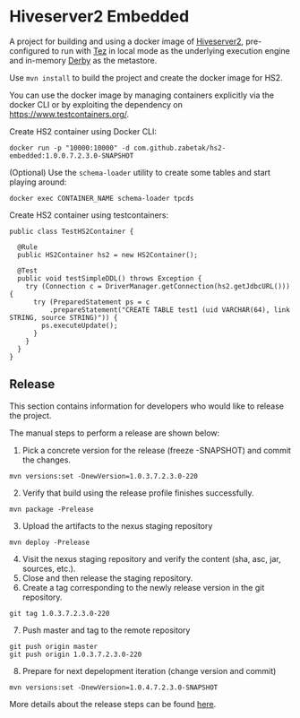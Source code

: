 <!--
   Copyright 2020 Stamatis Zampetakis

   Licensed under the Apache License, Version 2.0 (the "License");
   you may not use this file except in compliance with the License.
   You may obtain a copy of the License at

       http://www.apache.org/licenses/LICENSE-2.0

   Unless required by applicable law or agreed to in writing, software
   distributed under the License is distributed on an "AS IS" BASIS,
   WITHOUT WARRANTIES OR CONDITIONS OF ANY KIND, either express or implied.
   See the License for the specific language governing permissions and
   limitations under the License.
-->
# Hiveserver2 Embedded

A project for building and using a docker image of [Hiveserver2](https://cwiki.apache.org/confluence/display/Hive/HiveServer2+Overview),
pre-configured to run with [Tez](https://tez.apache.org/) in local mode as the underlying execution engine and in-memory
[Derby](https://db.apache.org/derby/) as the metastore.

Use `mvn install` to build the project and create the docker image for HS2.

You can use the docker image by managing
containers explicitly via the docker CLI or by exploiting the dependency on https://www.testcontainers.org/.

Create HS2 container using Docker CLI:

    docker run -p "10000:10000" -d com.github.zabetak/hs2-embedded:1.0.0.7.2.3.0-SNAPSHOT

(Optional) Use the `schema-loader` utility to create some tables and start playing around:

    docker exec CONTAINER_NAME schema-loader tpcds

Create HS2 container using testcontainers:

    public class TestHS2Container {

      @Rule
      public HS2Container hs2 = new HS2Container();

      @Test
      public void testSimpleDDL() throws Exception {
        try (Connection c = DriverManager.getConnection(hs2.getJdbcURL())) {
          try (PreparedStatement ps = c
              .prepareStatement("CREATE TABLE test1 (uid VARCHAR(64), link STRING, source STRING)")) {
            ps.executeUpdate();
          }
        }
      }
    }

## Release

This section contains information for developers who would like to
release the project. 

The manual steps to perform a release are shown below:

1. Pick a concrete version for the release (freeze -SNAPSHOT) and commit the changes.
```
mvn versions:set -DnewVersion=1.0.3.7.2.3.0-220
```
2. Verify that build using the release profile finishes successfully.
```
mvn package -Prelease
```
3. Upload the artifacts to the nexus staging repository
```
mvn deploy -Prelease
```
4. Visit the nexus staging repository and verify the content (sha, asc, jar, sources, etc.).
5. Close and then release the staging repository.
6. Create a tag corresponding to the newly release version in the git repository.
```
git tag 1.0.3.7.2.3.0-220
```
7. Push master and tag to the remote repository
```
git push origin master
git push origin 1.0.3.7.2.3.0-220
```
8. Prepare for next depelopment iteration (change version and commit)
```
mvn versions:set -DnewVersion=1.0.4.7.2.3.0-SNAPSHOT
```

More details about the release steps can be found
[here](https://central.sonatype.org/publish/publish-maven/).
